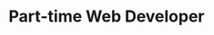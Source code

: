 ---
suppressed: true
title: "Part-time Web Developer"
begin: 2013-08-01
end: 2014-08-01
company: "CJR"
companyURL: "https://www.cjr.org.br/"
companyIcon:
  <svg xmlns="http://www.w3.org/2000/svg" width="16" height="11" fill="none" viewBox="0 0 16 11">
    <path fill="#013366" d="M4.073.82h-.118C3.616.83 3.27.866 2.93.954a3.868 3.868 0 0 0-1.683.914 3.9 3.9 0 0 0-.753.926c-.371.633-.521 1.373-.489 2.09a3.86 3.86 0 0 0 1.072 2.509h.001a3.627 3.627 0 0 0 1.63.979c.414.119.842.164 1.258.169h.003c.422 0 .852-.032 1.275-.12.5-.097.985-.273 1.433-.516l.142-.077V6.095l-.407.236c-.061.035-.113.068-.16.097-.08.05-.15.092-.232.133l-.005.002-.004.002a4.077 4.077 0 0 1-1.797.507h-.006a3.024 3.024 0 0 1-.85-.075h-.001a2.33 2.33 0 0 1-1.036-.54l-.002-.002a2.168 2.168 0 0 1-.631-.969 2.722 2.722 0 0 1-.084-1.181c.06-.43.25-.84.54-1.16l.002-.003c.33-.375.775-.643 1.258-.752.503-.116 1.039-.089 1.558.032.478.112.94.312 1.379.561l.403.229V1.67l.001-.179-.164-.07c-.778-.333-1.625-.586-2.505-.6h-.002Z"/>
    <path fill="#013366" d="M7.516.913h1.537v7.196c-.004.39-.018.808-.118 1.22-.05.212-.136.42-.26.607a1.927 1.927 0 0 1-.736.656h-.001a2.281 2.281 0 0 1-.972.232 2.546 2.546 0 0 1-.363-.022 8.666 8.666 0 0 0-.062-.007l-.197-.02-.04-.195a63.037 63.037 0 0 1-.114-.568l-.072-.367-.065-.321.328-.003h.129c.244 0 .44-.001.626-.064a.508.508 0 0 0 .288-.299c.024-.069.04-.147.052-.239.031-.23.035-.46.038-.708l.002-.134V.913Z"/>
    <path fill="#013366" fill-rule="evenodd" d="M10.086 8.19v.27h1.542V5.413c.2 0 .366.007.525.065.149.073.282.19.432.337.175.177.333.374.485.583l.003.004.004.005c.038.047.064.092.099.15l.066.109c.144.233.286.468.428.703.067.12.145.229.214.326h.001c.117.162.225.328.338.5.03.047.06.095.092.142l.08.12.144.002c.21.002.424.002.635.002H16v-.36l-.051-.071c-.066-.092-.131-.18-.194-.265a11.017 11.017 0 0 1-.337-.47c-.147-.221-.287-.448-.43-.679l-.06-.098c-.163-.263-.33-.53-.511-.79a4.558 4.558 0 0 0-.69-.817 1.949 1.949 0 0 0 .852-1.106 2.3 2.3 0 0 0 .092-.759 2.118 2.118 0 0 0-.307-1.074 2.107 2.107 0 0 0-.747-.706C13.15 1 12.618.916 12.124.912h-2.037V8.19Zm2.421-4.272a.704.704 0 0 0 .429-.27l.002-.002a.868.868 0 0 0 .16-.553v-.002c-.007-.255-.133-.496-.326-.616h-.002l-.002-.002c-.131-.084-.3-.118-.514-.141a6.68 6.68 0 0 0-.626-.027v1.67c.31.001.595 0 .876-.057h.004Z" clip-rule="evenodd"/>
  </svg>
info: "University of Brasilia"
hiddenFromATS: true
hidden: true
---